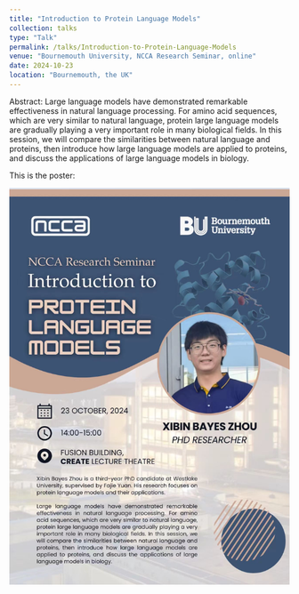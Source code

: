 ```yaml
---
title: "Introduction to Protein Language Models"
collection: talks
type: "Talk"
permalink: /talks/Introduction-to-Protein-Language-Models
venue: "Bournemouth University, NCCA Research Seminar, online"
date: 2024-10-23
location: "Bournemouth, the UK"
---
```


Abstract: Large language models have demonstrated remarkable effectiveness in natural language processing. For amino acid sequences, which are very similar to natural language, protein large language models are gradually playing a very important role in many biological fields. In this session, we will compare the similarities between natural language and proteins, then introduce how large language models are applied to proteins, and discuss the applications of large language models in biology.

This is the poster:

![Poster](../images/2024-10-23-NCCA-talk-poster.jpg)